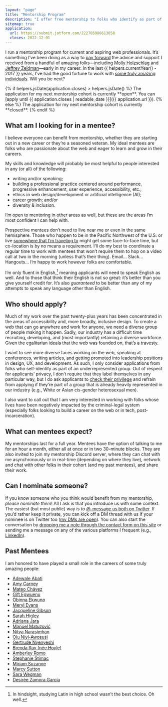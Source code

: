 ```yaml
---
layout: "page"
title: "Mentorship Program"
description: "I offer free mentorship to folks who identify as part of communities underrepresented in tech."
sitemap: true
application:
  url: https://submit.jotform.com/222705986613058
  closes: 2022-12-01
---
```


I run a mentorship program for current and aspiring web professionals. It’s something I’ve been doing as a way to [pay forward](https://en.wikipedia.org/wiki/Pay_it_forward) the advice and support I received from a handful of amazing folks—including [Molly Holzschlag](https://wikipedia.org/wiki/Molly_Holzschlag) and [Jeffrey Zeldman](https://wikipedia.org/wiki/Jeffrey_Zeldman)—early in my career. In the last {{ helpers.currentYear() - 2017 }} years, I’ve had the good fortune to work with [some truly amazing individuals](#past-mentees). Will you be next?

<div class="promo">
{% if helpers.jsDate(application.closes) > helpers.jsDate() %}
  The application for my next mentorship cohort is currently **open**. You can [apply until {{ application.closes | readable_date }}]({{ application.url }}).
{% else %}
  The application for my next mentorship cohort is currently **closed**.
{% endif %}
</div>

## What am I looking for in a mentee?

I believe everyone can benefit from mentorship, whether they are starting out in a new career or they’re a seasoned veteran. My ideal mentees are folks who are passionate about the web and eager to learn and grow in their careers.

My skills and knowledge will probably be most helpful to people interested in any (or all) of the following:

* writing and/or speaking;
* building a professional practice centered around performance, progressive enhancement, user experience, accessibility, etc.;
* ethics in web design/development or artificial intelligence (AI);
* career growth; and/or
* diversity & inclusion.

I’m open to mentoring in other areas as well, but these are the areas I’m most confident I can help with.

Prospective mentees don’t need to live near me or even in the same hemisphere. Those who happen to be in the Pacific Northwest of the U.S. or live [somewhere that I’m traveling to](/speaking-engagements/) might get some face-to-face time, but co-location is by no means a requirement. I’ll do my best to coordinate a regular time to work with mentees that won’t require them to hop on a video call at two in the morning (unless that’s their thing). Email… Slack… Hangouts… I’m happy to work however folks are comfortable.

I’m only fluent in English,[^1] meaning applicants will need to speak English as well. And to those that think their English is not so great: it’s better than you give yourself credit for. It’s also _guaranteed_ to be better than any of my attempts to speak any language other than English.

[^1]: In hindsight, studying Latin in high school wasn’t the best choice. Oh well.

## Who should apply?

Much of my work over the past twenty-plus years has been concentrated in the areas of accessibility and, more broadly, inclusive design. To create a web that can go anywhere and work for anyone, we need a diverse group of people making it happen. Sadly, our industry has a difficult time recruiting, developing, and (most importantly) retaining a diverse workforce. Given the egalitarian ideals that the web was founded on, that’s a travesty.

I want to see more diverse faces working on the web, speaking at conferences, writing articles, and getting promoted into leadership positions in design, UX, and development. As such, I only consider applications from folks who self-identify as part of an underrepresented group. Out of respect for applicants’ privacy, I don’t require that they label themselves in any particular way, but I do ask applicants to [check their privilege](https://www.theguardian.com/commentisfree/2017/dec/27/check-your-privilege-racism-sexism-education-income) and refrain from applying if they’re part of a group that is already heavily represented in our industry (e.g., White or Asian cis-gender heterosexual men).

I also want to call out that I am very interested in working with folks whose lives have been negatively impacted by the criminal-legal system (especially folks looking to build a career on the web or in tech, post-incarceration).

## What can mentees expect?

My mentorships last for a full year. Mentees have the option of talking to me for an hour a month, either all at once or in two 30-minute blocks. They are also invited to join my mentorship Discord server, where they can chat with me asynchronously or in real-time (depending on where they live), network and chat with other folks in their cohort (and my past mentees), and share their work.

## Can I nominate someone?

If you know someone who you think would benefit from my mentorship, *please nominate them*! All I ask is that you introduce us with some context. The easiest (but most public) way is to [@-message us both on Twitter](https://twitter.com/intent/tweet?text=Hey+@aarongustafson+I%27d+like+to+nominate+YOUR_FRIENDS_HANDLE+for+your+mentorship). If you’d rather keep it private, you can kick off a DM thread with us if your nominee is on Twitter too ([my DMs are open](https://twitter.com/aarongustafson)). You can also start the conversation by [dropping me a note through the contact form on this site](/contact/) or sending me a message on any of the various platforms I frequent (e.g., [LinkedIn](https://www.linkedin.com/in/aarongustafson)).

## Past Mentees

I am honored to have played a small role in the careers of some truly amazing people:

* [Adewale Abati](https://www.adewaleabati.com/)
* [Amy Carney](https://theamycarney.com/)
* [Mateo Chávez](http://teochavez.com)
* [Gift Egwuenu](https://giftegwuenu.com/)
* [Obinna Ekwuno](https://www.obinnaspeaks.dev/)
* [Meryl Evans](https://meryl.net/)
* [Jacqueline Gibson](https://www.linkedin.com/in/gibsonjacqueline)
* [Sarah Higley](https://sarahmhigley.com/)
* [Adriana Jara](https://tropicadri.com/)
* [Manuel Matuzović](https://www.matuzo.at/)
* [Nitya Narasimhan](https://github.com/nitya)
* [Olu Niyi-Awosusi](https://olu.online/)
* [Gertrude Nyenyeshi](https://github.com/gertie-sheshe)
* [Brenda Ray (née Hoyle)](https://www.linkedin.com/in/brendaray/)
* [Amberley Romo](https://amberley.dev/)
* [Stephanie Stimac](https://seaotta.dev/)
* [Miriam Suzanne](https://www.miriamsuzanne.com/)
* [Marcy Sutton](https://marcysutton.com/)
* [Sara Wegman](https://sarasportfol.io/)
* [Desirée Zamora García](https://www.linkedin.com/in/dzg123/)
